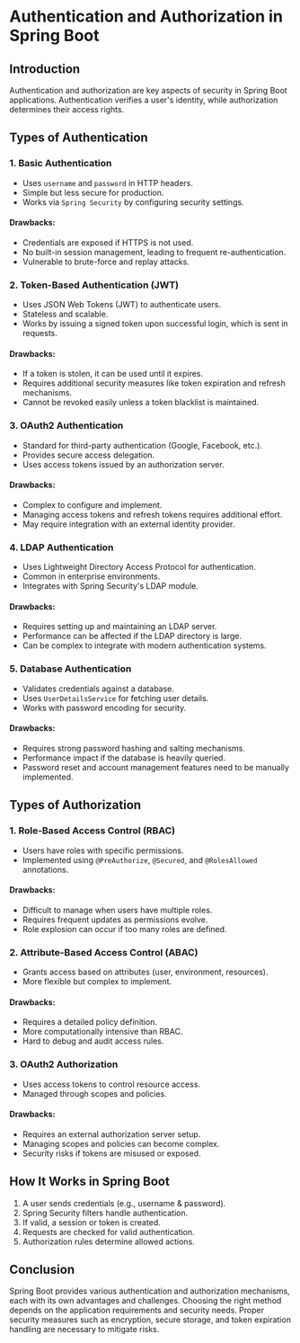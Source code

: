 # Authentication and Authorization in Spring Boot

## Introduction
Authentication and authorization are key aspects of security in Spring Boot applications. Authentication verifies a user's identity, while authorization determines their access rights.

## Types of Authentication
### 1. **Basic Authentication**
- Uses `username` and `password` in HTTP headers.
- Simple but less secure for production.
- Works via `Spring Security` by configuring security settings.

#### **Drawbacks:**
- Credentials are exposed if HTTPS is not used.
- No built-in session management, leading to frequent re-authentication.
- Vulnerable to brute-force and replay attacks.

### 2. **Token-Based Authentication (JWT)**
- Uses JSON Web Tokens (JWT) to authenticate users.
- Stateless and scalable.
- Works by issuing a signed token upon successful login, which is sent in requests.

#### **Drawbacks:**
- If a token is stolen, it can be used until it expires.
- Requires additional security measures like token expiration and refresh mechanisms.
- Cannot be revoked easily unless a token blacklist is maintained.

### 3. **OAuth2 Authentication**
- Standard for third-party authentication (Google, Facebook, etc.).
- Provides secure access delegation.
- Uses access tokens issued by an authorization server.

#### **Drawbacks:**
- Complex to configure and implement.
- Managing access tokens and refresh tokens requires additional effort.
- May require integration with an external identity provider.

### 4. **LDAP Authentication**
- Uses Lightweight Directory Access Protocol for authentication.
- Common in enterprise environments.
- Integrates with Spring Security's LDAP module.

#### **Drawbacks:**
- Requires setting up and maintaining an LDAP server.
- Performance can be affected if the LDAP directory is large.
- Can be complex to integrate with modern authentication systems.

### 5. **Database Authentication**
- Validates credentials against a database.
- Uses `UserDetailsService` for fetching user details.
- Works with password encoding for security.

#### **Drawbacks:**
- Requires strong password hashing and salting mechanisms.
- Performance impact if the database is heavily queried.
- Password reset and account management features need to be manually implemented.

## Types of Authorization
### 1. **Role-Based Access Control (RBAC)**
- Users have roles with specific permissions.
- Implemented using `@PreAuthorize`, `@Secured`, and `@RolesAllowed` annotations.

#### **Drawbacks:**
- Difficult to manage when users have multiple roles.
- Requires frequent updates as permissions evolve.
- Role explosion can occur if too many roles are defined.

### 2. **Attribute-Based Access Control (ABAC)**
- Grants access based on attributes (user, environment, resources).
- More flexible but complex to implement.

#### **Drawbacks:**
- Requires a detailed policy definition.
- More computationally intensive than RBAC.
- Hard to debug and audit access rules.

### 3. **OAuth2 Authorization**
- Uses access tokens to control resource access.
- Managed through scopes and policies.

#### **Drawbacks:**
- Requires an external authorization server setup.
- Managing scopes and policies can become complex.
- Security risks if tokens are misused or exposed.

## How It Works in Spring Boot
1. A user sends credentials (e.g., username & password).
2. Spring Security filters handle authentication.
3. If valid, a session or token is created.
4. Requests are checked for valid authentication.
5. Authorization rules determine allowed actions.

## Conclusion
Spring Boot provides various authentication and authorization mechanisms, each with its own advantages and challenges. Choosing the right method depends on the application requirements and security needs. Proper security measures such as encryption, secure storage, and token expiration handling are necessary to mitigate risks.
